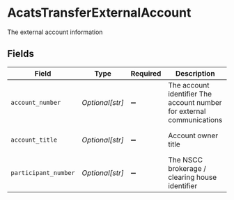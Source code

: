 # AcatsTransferExternalAccount

The external account information


## Fields

| Field                                                                 | Type                                                                  | Required                                                              | Description                                                           | Example                                                               |
| --------------------------------------------------------------------- | --------------------------------------------------------------------- | --------------------------------------------------------------------- | --------------------------------------------------------------------- | --------------------------------------------------------------------- |
| `account_number`                                                      | *Optional[str]*                                                       | :heavy_minus_sign:                                                    | The account identifier The account number for external communications | 1234567890                                                            |
| `account_title`                                                       | *Optional[str]*                                                       | :heavy_minus_sign:                                                    | Account owner title                                                   | John Doe & Jane Doe JTWROS                                            |
| `participant_number`                                                  | *Optional[str]*                                                       | :heavy_minus_sign:                                                    | The NSCC brokerage / clearing house identifier                        | 987                                                                   |